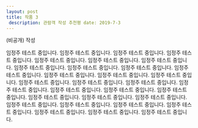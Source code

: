 ```yaml
---
layout: post
title: 작품 3
 description: 관람객 작성 추천평 date: 2019-7-3
---
```

(비공개) 작성


임정주 테스트 중입니다. 임정주 테스트 중입니다. 임정주 테스트 중입니다. 임정주 테스트 중입니다. 임정주 테스트 중입니다. 임정주 테스트 중입니다. 임정주 테스트 중입니다. 임정주 테스트 중입니다. 임정주 테스트 중입니다. 임정주 테스트 중입니다. 임정주 테스트 중입니다. 임정주 테스트 중입니다. 임정주 테스트 중입니다. 임정주 테스트 중입니다. 임정주 테스트 중입니다. 임정주 테스트 중입니다. 임정주 테스트 중입니다. 임정주 테스트 중입니다. 임정주 테스트 중입니다. 
임정주 테스트 중입니다. 임정주 테스트 중입니다. 임정주 테스트 중입니다. 임정주 테스트 중입니다. 임정주 테스트 중입니다. 임정주 테스트 중입니다. 임정주 테스트 중입니다. 임정주 테스트 중입니다. 임정주 테스트 중입니다. 임정주 테스트 중입니다. 임정주 테스트 중입니다. 임정주 테스트 중입니다. 